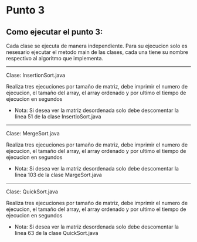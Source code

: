 # Punto 3
## Como ejecutar el punto 3:
Cada clase se ejecuta de manera independiente. Para su ejecucion 
solo es nesesario ejecutar el metodo main de las clases, cada una tiene
su nombre respectivo al algoritmo que implementa.

***
Clase: InsertionSort.java 

Realiza tres ejecuciones por tamaño de matriz, debe imprimir 
el numero de ejecucion, el tamaño del array, el array ordenado 
y por ultimo el tiempo de ejecucion en segundos

- Nota: Si desea ver la matriz desordenada solo debe descomentar la 
linea 51 de la clase InsertioSort.java

***
Clase: MergeSort.java

Realiza tres ejecuciones por tamaño de matriz, debe imprimir
el numero de ejecucion, el tamaño del array, el array ordenado
y por ultimo el tiempo de ejecucion en segundos

- Nota: Si desea ver la matriz desordenada solo debe descomentar la
linea 103 de la clase MargeSort.java

***
Clase: QuickSort.java

Realiza tres ejecuciones por tamaño de matriz, debe imprimir
el numero de ejecucion, el tamaño del array, el array ordenado
y por ultimo el tiempo de ejecucion en segundos

- Nota: Si desea ver la matriz desordenada solo debe descomentar la
linea 63 de la clase QuickSort.java